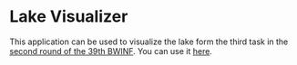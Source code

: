 # Lake Visualizer

This application can be used to visualize the lake form the third task in the [second round of the 39th BWINF](https://github.com/christopher-besch/bwinf_39_round2).
You can use it [here](https://christopher-besch.github.io/lake_visualizer/public/index.html).
